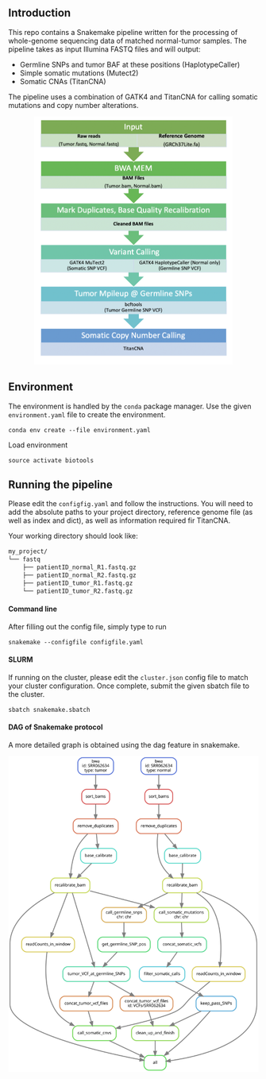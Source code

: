 
## Introduction

This repo contains a Snakemake pipeline written for the processing of whole-genome sequencing data of matched normal-tumor samples. The pipeline takes as input Illumina FASTQ files and will output:

* Germline SNPs and tumor BAF at these positions (HaplotypeCaller)
* Simple somatic mutations (Mutect2)
* Somatic CNAs (TitanCNA)

The pipeline uses a combination of GATK4 and TitanCNA for calling somatic mutations and copy number alterations.

<div align="center">
<img src="img/wgsSnakemake.png"  width="400" height="500">
</div>

## Environment

The environment is handled by the `conda` package manager. Use the given `environment.yaml` file to create the environment.

```
conda env create --file environment.yaml
```

Load environment

```
source activate biotools
```

## Running the pipeline

Please edit the `configfig.yaml` and follow the instructions. You will need to add the absolute paths to your project directory, reference genome file (as well as index and dict), as well as information required fir TitanCNA. 

Your working directory should look like:

```
my_project/
└── fastq
    ├── patientID_normal_R1.fastq.gz
    ├── patientID_normal_R2.fastq.gz
    ├── patientID_tumor_R1.fastq.gz
    └── patientID_tumor_R2.fastq.gz
```

#### Command line

After filling out the config file, simply type to run

```
snakemake --configfile configfile.yaml
```

#### SLURM

If running on the cluster, please edit the `cluster.json` config file to match your cluster configuration. Once complete, submit the given sbatch file to the cluster.

```
sbatch snakemake.sbatch
```

#### DAG of Snakemake protocol

A more detailed graph is obtained using the dag feature in snakemake.

<div align="center">
<img src="DAG.svg">
</div>



